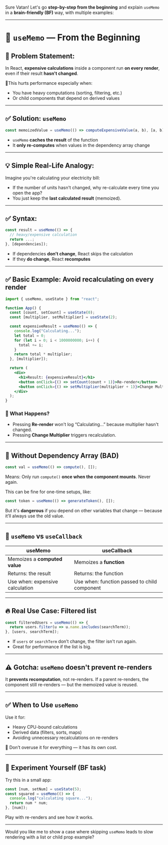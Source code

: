 Sure Vatan! Let's go **step-by-step from the beginning** and explain `useMemo` in a **brain-friendly (BF)** way, with multiple examples:

---

# 🧠 `useMemo` — From the Beginning

## 🚩 Problem Statement:

In React, **expensive calculations** inside a component run **on every render**, even if their result **hasn't changed**.

🔻This hurts performance especially when:

* You have heavy computations (sorting, filtering, etc.)
* Or child components that depend on derived values

---

## ✅ Solution: `useMemo`

```js
const memoizedValue = useMemo(() => computeExpensiveValue(a, b), [a, b]);
```

* `useMemo` **caches the result** of the function
* It **only re-computes** when values in the dependency array change

---

## 💡 Simple Real-Life Analogy:

Imagine you're calculating your electricity bill:

* If the number of units hasn't changed, why re-calculate every time you open the app?
* You just keep the **last calculated result** (memoized).

---

## ✅ Syntax:

```jsx
const result = useMemo(() => {
  // heavy/expensive calculation
  return ...;
}, [dependencies]);
```

* If dependencies **don’t change**, React skips the calculation
* If they **do change**, React **recomputes**

---

## ✅ Basic Example: Avoid recalculating on every render

```jsx
import { useMemo, useState } from "react";

function App() {
  const [count, setCount] = useState(0);
  const [multiplier, setMultiplier] = useState(2);

  const expensiveResult = useMemo(() => {
    console.log("Calculating...");
    let total = 0;
    for (let i = 0; i < 1000000000; i++) {
      total += i;
    }
    return total * multiplier;
  }, [multiplier]);

  return (
    <div>
      <h1>Result: {expensiveResult}</h1>
      <button onClick={() => setCount(count + 1)}>Re-render</button>
      <button onClick={() => setMultiplier(multiplier + 1)}>Change Multiplier</button>
    </div>
  );
}
```

### 👀 What Happens?

* Pressing **Re-render** won't log “Calculating…” because multiplier hasn't changed.
* Pressing **Change Multiplier** triggers recalculation.

---

## 🛑 Without Dependency Array (BAD)

```js
const val = useMemo(() => compute(), []);
```

Means: Only run `compute()` **once when the component mounts**. Never again.

This can be fine for one-time setups, like:

```js
const token = useMemo(() => generateToken(), []);
```

But it's **dangerous** if you depend on other variables that change — because it’ll always use the old value.

---

## 🧠 `useMemo` vs `useCallback`

| useMemo                         | useCallback                                  |
| ------------------------------- | -------------------------------------------- |
| Memoizes a **computed value**   | Memoizes a **function**                      |
| Returns: the result             | Returns: the function                        |
| Use when: expensive calculation | Use when: function passed to child component |

---

## 🔥 Real Use Case: Filtered list

```js
const filteredUsers = useMemo(() => {
  return users.filter(u => u.name.includes(searchTerm));
}, [users, searchTerm]);
```

* If `users` or `searchTerm` don’t change, the filter isn't run again.
* Great for performance if the list is big.

---

## ⚠️ Gotcha: `useMemo` doesn't prevent re-renders

It **prevents recomputation**, not re-renders.
If a parent re-renders, the component still re-renders — but the memoized value is reused.

---

## ✅ When to Use `useMemo`

Use it for:

* Heavy CPU-bound calculations
* Derived data (filters, sorts, maps)
* Avoiding unnecessary recalculations on re-renders

🚫 Don’t overuse it for everything — it has its own cost.

---

## 🧪 Experiment Yourself (BF task)

Try this in a small app:

```jsx
const [num, setNum] = useState(5);
const squared = useMemo(() => {
  console.log("calculating square...");
  return num * num;
}, [num]);
```

Play with re-renders and see how it works.

---

Would you like me to show a case where skipping `useMemo` leads to slow rendering with a list or child prop example?
